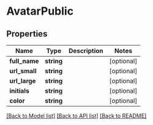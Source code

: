 # AvatarPublic

## Properties

 Name          | Type       | Description | Notes      
---------------|------------|-------------|------------
 **full_name** | **string** |             | [optional] 
 **url_small** | **string** |             | [optional] 
 **url_large** | **string** |             | [optional] 
 **initials**  | **string** |             | [optional] 
 **color**     | **string** |             | [optional] 

[[Back to Model list]](../../README.md#documentation-for-models) [[Back to API list]](../../README.md#documentation-for-api-endpoints) [[Back to README]](../../README.md)


